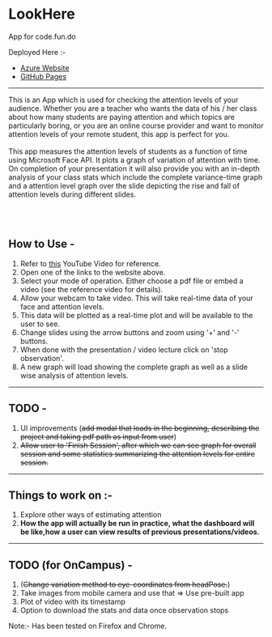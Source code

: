 # LookHere

App for code.fun.do

Deployed Here :- 
- [Azure Website](https://lookhere.azurewebsites.net/)
- [GitHub Pages](https://arpanmangal.github.io/LookHere/)

-----------------------------------------------------------------------

This is an App which is used for checking the attention levels of your audience. Whether you are a teacher who wants the data of his / her class about how many students are paying attention and which topics are particularly boring, or you are an online course provider and want to monitor attention levels of your remote student, this app is perfect for you.<br /><br />
This app measures the attention levels of students as a function of time using Microsoft Face API. It plots a graph of variation of attention with time. On completion of your presentation it will also provide you with an in-depth analysis of your class stats which include the complete variance-time graph and a attention level graph over the slide depicting the rise and fall of attention levels during different slides.

<br /><br />
## How to Use -
1. Refer to [this](https://www.youtube.com/watch?v=NRfxfM6vLCY) YouTube Video for reference.
2. Open one of the links to the website above.
3. Select your mode of operation. Either choose a pdf file or embed a video (see the reference video for details).
4. Allow your webcam to take video. This will take real-time data of your face and attention levels.
5. This data will be plotted as a real-time plot and will be available to the user to see.
6. Change slides using the arrow buttons and zoom using '+' and '-' buttons.
7. When done with the presentation / video lecture click on 'stop observation'.
8. A new graph will load showing the complete graph as well as a slide wise analysis of attention levels.

------------------------------------------------------------------------
## TODO -

1. UI improvements (~~add modal that loads in the beginning, describing the project and taking pdf path as input from user~~)
2. ~~Allow user to 'Finish Session', after which we can see graph for overall session and some statistics summarizing the attention levels for entire session.~~

-------------------------------------------------------------------------


## Things to work on :-
1. Explore other ways of estimating attention
2. **How the app will actually be run in practice, what the dashboard will be like,how a user can view results of previous presentations/videos.**

-----------------------------------------------------------------------------------------

## TODO (for OnCampus) -

1. (~~Change variation method to eye-coordinates from headPose.~~)
2. Take images from mobile camera and use that => Use pre-built app
3. Plot of video with its timestamp
4. Option to download the stats and data once observation stops

Note:- Has been tested on Firefox and Chrome.
